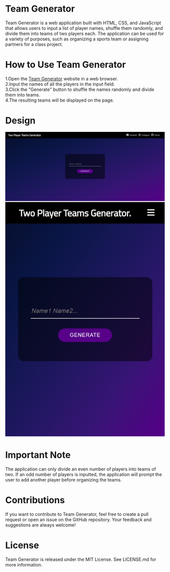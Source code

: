 # Team Generator
Team Generator is a web application built with HTML, CSS, and JavaScript that allows users to input a list of player names, shuffle them randomly, and divide them into teams of two players each. The application can be used for a variety of purposes, such as organizing a sports team or assigning partners for a class project.

# How to Use Team Generator
1.Open the [Team Generator](https://kriskoagm.github.io/two-player-team-generator/) website in a web browser.
<br/>
2.Input the names of all the players in the input field.
<br/>
3.Click the "Generate" button to shuffle the names randomly and divide them into teams.
<br/>
4.The resulting teams will be displayed on the page.

# Design
![](./design/desktop.png)
![](./design/mobile.png)

# Important Note
The application can only divide an even number of players into teams of two. If an odd number of players is inputted, the application will prompt the user to add another player before organizing the teams.

# Contributions
If you want to contribute to Team Generator, feel free to create a pull request or open an issue on the GitHub repository. Your feedback and suggestions are always welcome!

# License
Team Generator is released under the MIT License. See LICENSE.md for more information.
